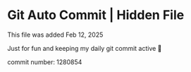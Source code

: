 # Git Auto Commit | Hidden File

This file was added Feb 12, 2025

Just for fun and keeping my daily git commit active 🤪

commit number: 1280854
